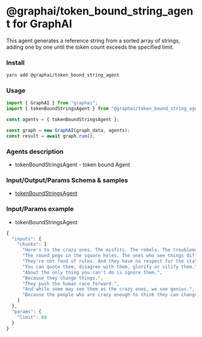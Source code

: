 # @graphai/token_bound_string_agent for GraphAI

This agent generates a reference string from a sorted array of strings, adding one by one until the token count exceeds the specified limit.

### Install

```sh
yarn add @graphai/token_bound_string_agent
```

### Usage

```typescript
import { GraphAI } from "graphai";
import { tokenBoundStringsAgent } from "@graphai/token_bound_string_agent";

const agents = { tokenBoundStringsAgent };

const graph = new GraphAI(graph_data, agents);
const result = await graph.run();
```

### Agents description
- tokenBoundStringsAgent - token bound Agent

### Input/Output/Params Schema & samples
 - [tokenBoundStringsAgent](https://github.com/receptron/graphai/blob/main/docs/agentDocs/undefined/tokenBoundStringsAgent.md)

### Input/Params example
 - tokenBoundStringsAgent

```typescript
{
  "inputs": {
    "chunks": [
      "Here's to the crazy ones. The misfits. The rebels. The troublemakers.",
      "The round pegs in the square holes. The ones who see things differently.",
      "They're not fond of rules. And they have no respect for the status quo.",
      "You can quote them, disagree with them, glorify or vilify them.",
      "About the only thing you can't do is ignore them.",
      "Because they change things.",
      "They push the human race forward.",
      "And while some may see them as the crazy ones, we see genius.",
      "Because the people who are crazy enough to think they can change the world, are the ones who do."
    ]
  },
  "params": {
    "limit": 80
  }
}
```
